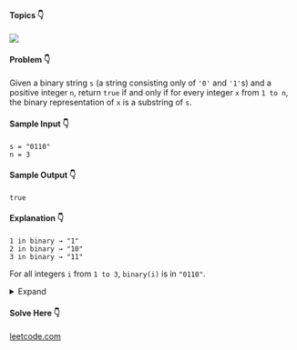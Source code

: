 #### Topics :point_down:
![](https://img.shields.io/badge/-string-wheat)

#### Problem :point_down:
Given a binary string `s` (a string consisting only of `'0'` and `'1'`s) and a positive integer `n`, return `true` if and only if for every integer `x` from `1 to n`, the binary representation of `x` is a substring of `s`.
#### Sample Input :point_down:
```
s = "0110"
n = 3
```
#### Sample Output :point_down:
```
true
```
#### Explanation :point_down:
```
1 in binary → "1"
2 in binary → "10"
3 in binary → "11"
```
For all integers `i` from `1 to 3`, `binary(i)` is in `"0110"`.
<details>
<summary>Expand</summary>

#### Python 👇
```py
def solve(s, n):
    for i in range(n, n//2, -1):
        if bin(i)[2:] not in s:
            return False

    return True
```
#### Hint 👇
For every `i < n/2`, binary string of `2 * i` will contain binary string of `i`. Thus we don't need to check for `i < n/2`.
#### Time Complexity 👇
```
O(n)
```
#### Space Complexity 👇
```
O(1)
```
</details>

#### Solve Here :point_down:
[leetcode.com](https://leetcode.com/problems/binary-string-with-substrings-representing-1-to-n/)
